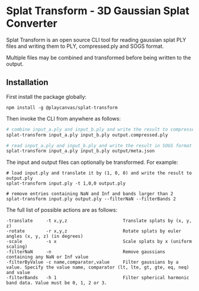 # Splat Transform - 3D Gaussian Splat Converter

Splat Transform is an open source CLI tool for reading gaussian splat PLY files and writing them to PLY, compressed.ply and SOGS format.

Multiple files may be combined and transformed before being written to the output.

## Installation
First install the package globally:
```
npm install -g @playcanvas/splat-transform
```

Then invoke the CLI from anywhere as follows:
```bash
# combine input_a.ply and input_b.ply and write the result to compressed ply format
splat-transform input_a.ply input_b.ply output.compressed.ply

# read input_a.ply and input_b.ply and write the result in SOGS format
splat-transform input_a.ply input_b.ply output/meta.json
```

The input and output files can optionally be transformed. For example:
```
# load input.ply and translate it by (1, 0, 0) and write the result to output.ply
splat-transform input.ply -t 1,0,0 output.ply

# remove entries containing NaN and Inf and bands larger than 2
splat-transform input.ply output.ply --filterNaN --filterBands 2
```

The full list of possible actions are as follows:
```
-translate     -t x,y,z                     Translate splats by (x, y, z)
-rotate        -r x,y,z                     Rotate splats by euler angles (x, y, z) (in degrees)
-scale         -s x                         Scale splats by x (uniform scaling)
-filterNaN     -n                           Remove gaussians containing any NaN or Inf value
-filterByValue -c name,comparator,value     Filter gaussians by a value. Specify the value name, comparator (lt, lte, gt, gte, eq, neq) and value
-filterBands   -h 1                         Filter spherical harmonic band data. Value must be 0, 1, 2 or 3.
```
